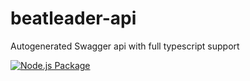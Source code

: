 # beatleader-api

Autogenerated Swagger api with full typescript support

[![Node.js Package](https://github.com/gurrrrrrett3/beatleader-api/actions/workflows/npm-publish-github-packages.yml/badge.svg)](https://github.com/gurrrrrrett3/beatleader-api/actions/workflows/npm-publish-github-packages.yml)
